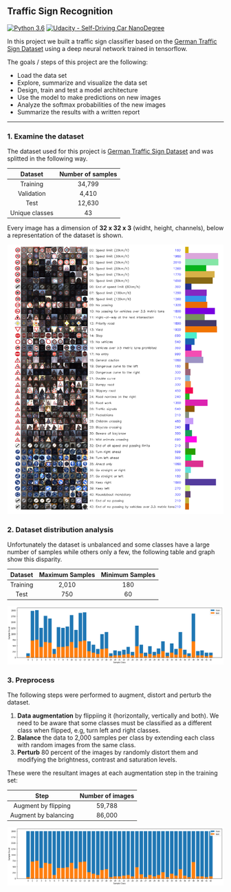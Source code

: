 ## Traffic Sign Recognition
[![Python 3.6](https://img.shields.io/badge/python-3.6-blue.svg)](https://www.python.org/downloads/release/python-360/)
[![Udacity - Self-Driving Car NanoDegree](https://s3.amazonaws.com/udacity-sdc/github/shield-carnd.svg)](http://www.udacity.com/drive)


In this project we built a traffic sign classifier based on the [German Traffic Sign Dataset](http://benchmark.ini.rub.de/?section=gtsrb&subsection=dataset) using a deep neural network trained in tensorflow.


The goals / steps of this project are the following:
* Load the data set
* Explore, summarize and visualize the data set
* Design, train and test a model architecture
* Use the model to make predictions on new images
* Analyze the softmax probabilities of the new images
* Summarize the results with a written report

---

### 1. Examine the dataset

The dataset used for this project is [German Traffic Sign Dataset](http://benchmark.ini.rub.de/?section=gtsrb&subsection=dataset) and was splitted in the following way.

| Dataset         	|     Number of samples	        | 
|:-----------------:|:-----------------------------:| 
| Training        |   		34,799		  	| 
| Validation      |  	    4,410         |
| Test				    |				12,630				|
| Unique classes	|				43			    	|

Every image has a dimension of **32 x 32 x 3** (widht, height, channels), below a representation of the dataset is shown.

![Data_Representation](https://github.com/ajimenezjulio/P3_Traffic_Sign_Recognition/blob/master/Markdown/Data_Representation.png)


### 2. Dataset distribution analysis

Unfortunately the dataset is unbalanced and some classes have a large number of samples while others only a few, the following table and graph show this disparity.

| Dataset         	|   Maximum Samples	   |   Minimum Samples	   | 
|:-----------------:|:--------------------:|:---------------------:| 
| Training        |  2,010  |  180  |
| Test            |  750    |  60  |

![Data_Distribution_Before_Balancing](https://github.com/ajimenezjulio/P3_Traffic_Sign_Recognition/blob/master/Markdown/Data_Distribution_Before_Balancing.png)


### 3. Preprocess

The following steps were performed to augment, distort and perturb the dataset.

1. **Data augmentation** by flippiing it (horizontally, vertically and both). We need to be aware that some classes must be classified as a different class when flipped, e.g, turn left and right classes.
1. **Balance** the data to 2,000 samples per class by extending each class with random images from the same class.
1. **Perturb** 80 percent of the images by randomly distort them and modifying the brightness, contrast and saturation levels.

These were the resultant images at each augmentation step in the training set:

| Step       	|     Number of images	        | 
|:-----------------:|:-----------------------:| 
| Augment by flipping       |   		59,788		  	| 
| Augment by balancing      |  	    86,000        |

![Data_Distribution_Before_Balancing](https://github.com/ajimenezjulio/P3_Traffic_Sign_Recognition/blob/master/Markdown/Data_Distribution_After_Balancing.png)
